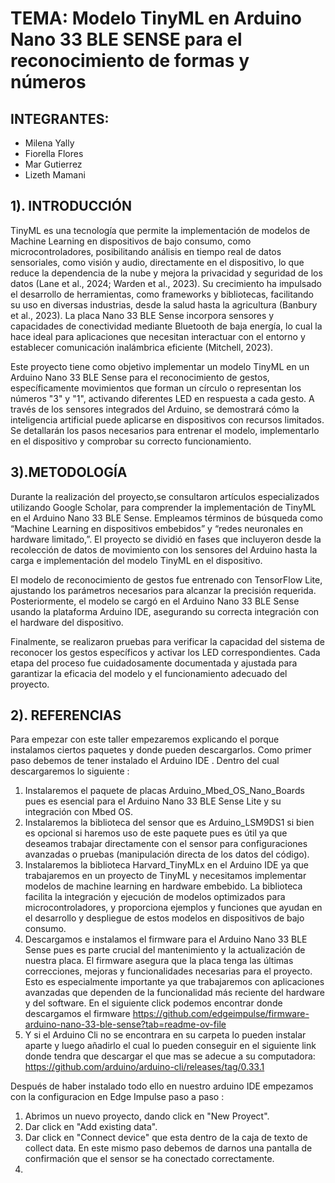 # TEMA: Modelo TinyML en Arduino Nano 33 BLE SENSE para el reconocimiento de formas y números 

## INTEGRANTES: 
* Milena Yally
* Fiorella Flores
* Mar Gutierrez
* Lizeth Mamani
  
## 1). INTRODUCCIÓN

TinyML es una tecnología que permite la implementación de modelos de Machine Learning en dispositivos de bajo consumo, como microcontroladores, posibilitando análisis en tiempo real de datos sensoriales, como visión y audio, directamente en el dispositivo, lo que reduce la dependencia de la nube y mejora la privacidad y seguridad de los datos (Lane et al., 2024; Warden et al., 2023). Su crecimiento ha impulsado el desarrollo de herramientas, como frameworks y bibliotecas, facilitando su uso en diversas industrias, desde la salud hasta la agricultura (Banbury et al., 2023).
La placa Nano 33 BLE Sense incorpora sensores y capacidades de conectividad mediante Bluetooth de baja energía, lo cual la hace ideal para aplicaciones que necesitan interactuar con el entorno y establecer comunicación inalámbrica eficiente (Mitchell, 2023).

Este proyecto tiene como objetivo implementar un modelo TinyML en un Arduino Nano 33 BLE Sense para el reconocimiento de gestos, específicamente movimientos que forman un círculo o representan los números "3" y "1", activando diferentes LED en respuesta a cada gesto. A través de los sensores integrados del Arduino, se demostrará cómo la inteligencia artificial puede aplicarse en dispositivos con recursos limitados. Se detallarán los pasos necesarios para entrenar el modelo, implementarlo en el dispositivo y comprobar su correcto funcionamiento.

## 3).METODOLOGÍA 
Durante la realización del proyecto,se consultaron artículos especializados utilizando Google Scholar, para comprender la implementación de TinyML en el Arduino Nano 33 BLE Sense. Empleamos términos de búsqueda como “Machine Learning en dispositivos embebidos” y “redes neuronales en hardware limitado,”. El proyecto se dividió en fases que incluyeron desde la recolección de datos de movimiento con los sensores del Arduino hasta la carga e implementación del modelo TinyML en el dispositivo.

El modelo de reconocimiento de gestos fue entrenado con TensorFlow Lite, ajustando los parámetros necesarios para alcanzar la precisión requerida. Posteriormente, el modelo se cargó en el Arduino Nano 33 BLE Sense usando la plataforma Arduino IDE, asegurando su correcta integración con el hardware del dispositivo.

Finalmente, se realizaron pruebas para verificar la capacidad del sistema de reconocer los gestos específicos y activar los LED correspondientes. Cada etapa del proceso fue cuidadosamente documentada y ajustada para garantizar la eficacia del modelo y el funcionamiento adecuado del proyecto.


## 2). REFERENCIAS





Para empezar con este taller empezaremos explicando el porque instalamos ciertos paquetes y donde pueden descargarlos.
Como primer paso debemos de tener instalado el Arduino IDE .
Dentro del cual descargaremos lo siguiente : 
1. Instalaremos el paquete de placas Arduino_Mbed_OS_Nano_Boards pues es esencial para el Arduino Nano 33 BLE Sense Lite y su integración con Mbed OS.
2. Instalaremos la biblioteca del sensor que es Arduino_LSM9DS1 si bien es opcional si haremos uso de este paquete pues es útil ya que deseamos trabajar directamente con el sensor para configuraciones avanzadas o pruebas (manipulación directa de los datos del código).
3. Instalaremos la biblioteca Harvard_TinyMLx en el Arduino IDE ya que trabajaremos en un proyecto de TinyML y necesitamos implementar modelos de machine learning en hardware embebido. La biblioteca facilita la integración y ejecución de modelos optimizados para microcontroladores, y proporciona ejemplos y funciones que ayudan en el desarrollo y despliegue de estos modelos en dispositivos de bajo consumo.
4. Descargamos e instalamos el firmware para el Arduino Nano 33 BLE Sense pues es parte crucial del mantenimiento y la actualización de nuestra placa. El firmware asegura que la placa tenga las últimas correcciones, mejoras y funcionalidades necesarias para el proyecto. Esto es especialmente importante ya que trabajaremos con aplicaciones avanzadas que dependen de la funcionalidad más reciente del hardware y del software. En el siguiente click podemos encontrar donde descargamos el firmware https://github.com/edgeimpulse/firmware-arduino-nano-33-ble-sense?tab=readme-ov-file
5. Y si el Arduino Cli no se encontrara en su carpeta lo pueden instalar aparte y luego añadirlo el cual lo pueden conseguir en el siguiente link donde tendra que descargar el que mas se adecue a su computadora: https://github.com/arduino/arduino-cli/releases/tag/0.33.1
   

Después de haber instalado todo ello en nuestro arduino IDE empezamos con la configuracion en Edge Impulse paso a paso :
1. Abrimos un nuevo proyecto, dando click en "New Proyect".
2. Dar click en "Add existing data".
3. Dar click en "Connect device" que esta dentro de la caja de texto de collect data. En este mismo paso debemos de darnos una pantalla de confirmación que el sensor se ha conectado correctamente.
4. 


